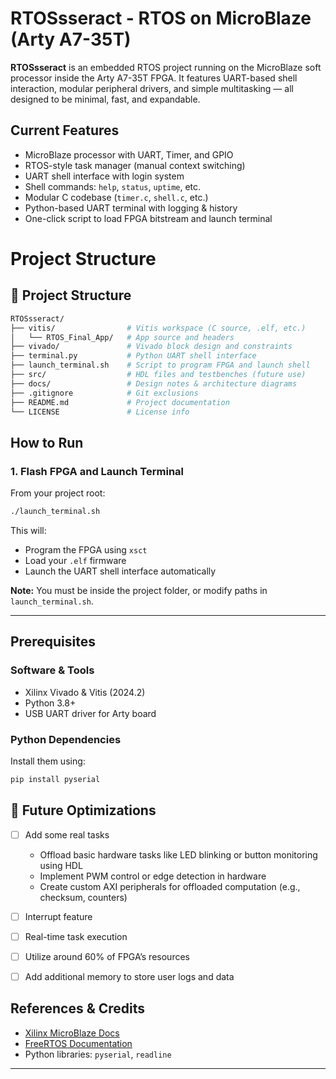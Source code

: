 # RTOSsseract - RTOS on MicroBlaze (Arty A7-35T)

**RTOSsseract** is an embedded RTOS project running on the MicroBlaze soft processor inside the Arty A7-35T FPGA. It features UART-based shell interaction, modular peripheral drivers, and simple multitasking — all designed to be minimal, fast, and expandable.


## Current Features 

- MicroBlaze processor with UART, Timer, and GPIO  
- RTOS-style task manager (manual context switching)  
- UART shell interface with login system  
- Shell commands: `help`, `status`, `uptime`, etc.  
- Modular C codebase (`timer.c`, `shell.c`, etc.)  
- Python-based UART terminal with logging & history  
- One-click script to load FPGA bitstream and launch terminal  

# Project Structure

## 📁 Project Structure

```bash
RTOSsseract/
├── vitis/                # Vitis workspace (C source, .elf, etc.)
│   └── RTOS_Final_App/   # App source and headers
├── vivado/               # Vivado block design and constraints
├── terminal.py           # Python UART shell interface
├── launch_terminal.sh    # Script to program FPGA and launch shell
├── src/                  # HDL files and testbenches (future use)
├── docs/                 # Design notes & architecture diagrams
├── .gitignore            # Git exclusions
├── README.md             # Project documentation
└── LICENSE               # License info
```


## How to Run

### 1. Flash FPGA and Launch Terminal

From your project root:

```bash
./launch_terminal.sh
```
This will:

- Program the FPGA using `xsct`
- Load your `.elf` firmware
- Launch the UART shell interface automatically

**Note:** You must be inside the project folder, or modify paths in `launch_terminal.sh`.

---

## Prerequisites

### Software & Tools

- Xilinx Vivado & Vitis (2024.2)  
- Python 3.8+  
- USB UART driver for Arty board  

### Python Dependencies

Install them using:

```python
pip install pyserial
```

## 🚀 Future Optimizations

- [ ] Add some real tasks  
  - Offload basic hardware tasks like LED blinking or button monitoring using HDL  
  - Implement PWM control or edge detection in hardware  
  - Create custom AXI peripherals for offloaded computation (e.g., checksum, counters)  
- [ ] Interrupt feature  
- [ ] Real-time task execution  
- [ ] Utilize around 60% of FPGA’s resources  
- [ ] Add additional memory to store user logs and data  
 
 
##  References & Credits

- [Xilinx MicroBlaze Docs](https://docs.xilinx.com/)
- [FreeRTOS Documentation](https://freertos.org/)
- Python libraries: `pyserial`, `readline`

---
